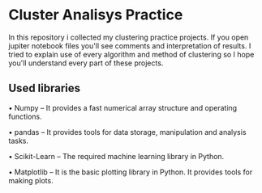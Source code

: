# Cluster Analisys Practice
In this repository i collected my clustering practice projects. If you open jupiter notebook files you'll see comments and interpretation of results. 
I tried to explain use of every algorithm and method of clustering so I hope you'll understand every part of these projects. 

## Used libraries
• Numpy – It provides a fast numerical array structure and operating functions.

• pandas – It provides tools for data storage, manipulation and analysis tasks.

• Scikit-Learn – The required machine learning library in Python.

• Matplotlib – It is the basic plotting library in Python. It provides tools for making plots.
